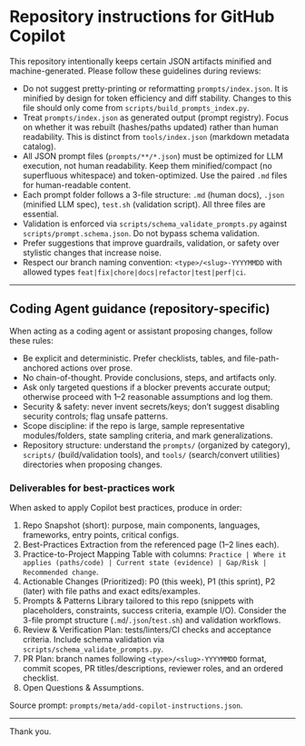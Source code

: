 # Repository instructions for GitHub Copilot

This repository intentionally keeps certain JSON artifacts minified and machine-generated. Please follow these guidelines during reviews:

- Do not suggest pretty-printing or reformatting `prompts/index.json`. It is minified by design for token efficiency and diff stability. Changes to this file should only come from `scripts/build_prompts_index.py`.
- Treat `prompts/index.json` as generated output (prompt registry). Focus on whether it was rebuilt (hashes/paths updated) rather than human readability. This is distinct from `tools/index.json` (markdown metadata catalog).
- All JSON prompt files (`prompts/**/*.json`) must be optimized for LLM execution, not human readability. Keep them minified/compact (no superfluous whitespace) and token-optimized. Use the paired `.md` files for human-readable content.
- Each prompt folder follows a 3-file structure: `.md` (human docs), `.json` (minified LLM spec), `test.sh` (validation script). All three files are essential.
- Validation is enforced via `scripts/schema_validate_prompts.py` against `scripts/prompt.schema.json`. Do not bypass schema validation.
- Prefer suggestions that improve guardrails, validation, or safety over stylistic changes that increase noise.
- Respect our branch naming convention: `<type>/<slug>-YYYYMMDD` with allowed types `feat|fix|chore|docs|refactor|test|perf|ci`.

---

## Coding Agent guidance (repository-specific)

When acting as a coding agent or assistant proposing changes, follow these rules:

- Be explicit and deterministic. Prefer checklists, tables, and file-path-anchored actions over prose.
- No chain-of-thought. Provide conclusions, steps, and artifacts only.
- Ask only targeted questions if a blocker prevents accurate output; otherwise proceed with 1–2 reasonable assumptions and log them.
- Security & safety: never invent secrets/keys; don’t suggest disabling security controls; flag unsafe patterns.
- Scope discipline: if the repo is large, sample representative modules/folders, state sampling criteria, and mark generalizations.
- Repository structure: understand the `prompts/` (organized by category), `scripts/` (build/validation tools), and `tools/` (search/convert utilities) directories when proposing changes.

### Deliverables for best-practices work
When asked to apply Copilot best practices, produce in order:
1) Repo Snapshot (short): purpose, main components, languages, frameworks, entry points, critical configs.
2) Best-Practices Extraction from the referenced page (1–2 lines each).
3) Practice-to-Project Mapping Table with columns: `Practice | Where it applies (paths/code) | Current state (evidence) | Gap/Risk | Recommended change`.
4) Actionable Changes (Prioritized): P0 (this week), P1 (this sprint), P2 (later) with file paths and exact edits/examples.
5) Prompts & Patterns Library tailored to this repo (snippets with placeholders, constraints, success criteria, example I/O). Consider the 3-file prompt structure (`.md`/`.json`/`test.sh`) and validation workflows.
6) Review & Verification Plan: tests/linters/CI checks and acceptance criteria. Include schema validation via `scripts/schema_validate_prompts.py`.
7) PR Plan: branch names following `<type>/<slug>-YYYYMMDD` format, commit scopes, PR titles/descriptions, reviewer roles, and an ordered checklist.
8) Open Questions & Assumptions.

Source prompt: `prompts/meta/add-copilot-instructions.json`.

---

Thank you.
